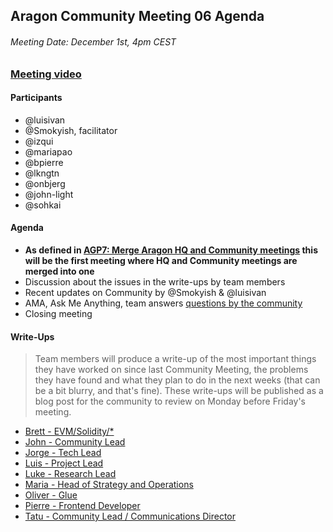 ## Aragon Community Meeting 06 Agenda

###### Meeting Date: December 1st, 4pm CEST
### [Meeting video](https://www.youtube.com/watch?v=KBqbQYUlmH8)

#### Participants
- @luisivan
- @Smokyish, facilitator
- @izqui
- @mariapao
- @bpierre
- @lkngtn
- @onbjerg
- @john-light
- @sohkai

#### Agenda
- **As defined in [AGP7: Merge Aragon HQ and Community meetings](https://github.com/aragon/governance/issues/15) this will be the first meeting where HQ and Community meetings are merged into one**
- Discussion about the issues in the write-ups by team members
- Recent updates on Community by @Smokyish & @luisivan
- AMA, Ask Me Anything, team answers [questions by the community](https://www.reddit.com/r/aragonproject/comments/7g3043/aragon_community_meeting_06_ama_thread/)
- Closing meeting

#### Write-Ups
> Team members will produce a write-up of the most important things they have worked on since last Community Meeting, the problems they have found and what they plan to do in the next weeks (that can be a bit blurry, and that's fine). These write-ups will be published as a blog post for the community to review on Monday before Friday's meeting.

- [Brett - EVM/Solidity/\*](../community/write-ups/cm06/brett/)
- [John - Community Lead](../community/write-ups/cm06/john/)
- [Jorge - Tech Lead](../community/write-ups/cm06/jorge/)
- [Luis - Project Lead](../community/write-ups/cm06/luis/)
- [Luke - Research Lead](../community/write-ups/cm06/luke/)
- [Maria - Head of Strategy and Operations](../community/write-ups/cm06/maria/)
- [Oliver - Glue](../community/write-ups/cm06/oliver/)
- [Pierre - Frontend Developer](../community/write-ups/cm06/pierre/)
- [Tatu - Community Lead / Communications Director](../community/write-ups/cm06/tatu/)
